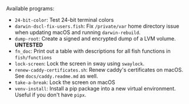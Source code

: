 <!--
SPDX-FileCopyrightText: 2014-2025 Justus Perlwitz

SPDX-License-Identifier: GPL-3.0-or-later
-->

Available programs:

- `24-bit-color`: Test 24-bit terminal colors
- `darwin-dscl-fix-users.fish`: Fix `/private/var` home directory issue when updating macOS and running `darwin-rebuild`.
- `dump-root`: Create a signed and encrypted dump of a LVM volume. **UNTESTED**
- `fn_doc`: Print out a table with descriptions for all fish functions in `fish/functions`
- `lock-screen`: Lock the screen in sway using `swaylock`.
- `renew-caddy-certificates.sh`: Renew caddy's certificates on macOS. See `docs/caddy.readme.md` as well.
- `take-a-break`: Lock the screen on macOS
- `venv-install`: Install a pip package into a new virtual environment. Useful if you don't have `pipx`.
